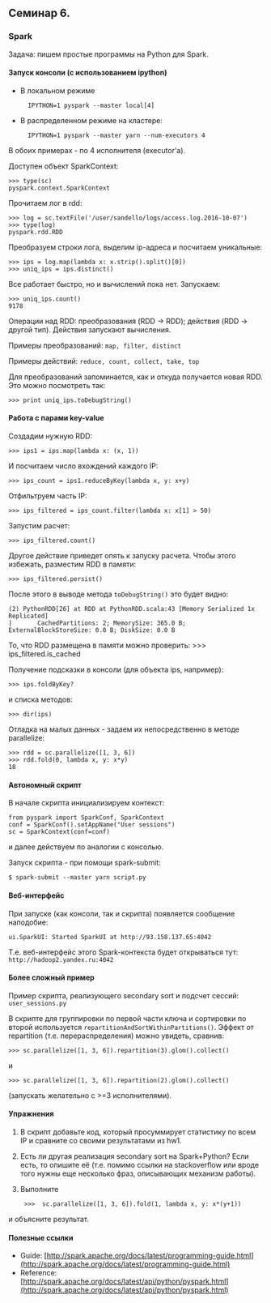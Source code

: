 ## Семинар 6.
### Spark

Задача: пишем простые программы на Python для Spark.

#### Запуск консоли (с использованием ipython)

- В локальном режиме

        IPYTHON=1 pyspark --master local[4]
- В распределенном режиме на кластере:

        IPYTHON=1 pyspark --master yarn --num-executors 4

В обоих примерах - по 4 исполнителя (executor’а).

Доступен объект SparkContext:

    >>> type(sc)
    pyspark.context.SparkContext

Прочитаем лог в rdd:

    >>> log = sc.textFile('/user/sandello/logs/access.log.2016-10-07')
    >>> type(log)
    pyspark.rdd.RDD

Преобразуем строки лога, выделим ip-адреса и посчитаем уникальные:

    >>> ips = log.map(lambda x: x.strip().split()[0])
    >>> uniq_ips = ips.distinсt()

Все работает быстро, но и вычислений пока нет. Запускаем:

    >>> uniq_ips.count()
    9178

Операции над RDD: преобразования (RDD -> RDD); действия (RDD -> другой тип). Действия запускают вычисления.

Примеры преобразований: `map, filter, distinct`

Примеры действий: `reduce, count, collect, take, top`

Для преобразований запоминается, как и откуда получается новая RDD. Это можно посмотреть так:

    >>> print uniq_ips.toDebugString()

#### Работа с парами key-value
Создадим нужную RDD:

    >>> ips1 = ips.map(lambda x: (x, 1))
И посчитаем число вхождений каждого IP:

    >>> ips_count = ips1.reduceByKey(lambda x, y: x+y)
Отфильтруем часть IP:

    >>> ips_filtered = ips_count.filter(lambda x: x[1] > 50)

Запустим расчет:

    >>> ips_filtered.count()

Другое действие приведет опять к запуску расчета. Чтобы этого избежать, разместим RDD в памяти:

    >>> ips_filtered.persist()
После этого в выводе метода `toDebugString()` это будет видно:

    (2) PythonRDD[26] at RDD at PythonRDD.scala:43 [Memory Serialized 1x Replicated]
    |       CachedPartitions: 2; MemorySize: 365.0 B; ExternalBlockStoreSize: 0.0 B; DiskSize: 0.0 B

То, что RDD размещена в памяти можно проверить:
    >>> ips_filtered.is_cached

Получение подсказки в консоли (для объекта ips, например):

    >>> ips.foldByKey?
и списка методов:

    >>> dir(ips)

Отладка на малых данных - задаем их непосредственно в методе parallelize:

    >>> rdd = sc.parallelize([1, 3, 6])
    >>> rdd.fold(0, lambda x, y: x*y)
    18

#### Автономный скрипт
В начале скрипта инициализируем контекст:

    from pyspark import SparkConf, SparkContext
    conf = SparkConf().setAppName("User sessions")
    sc = SparkContext(conf=conf)
и далее действуем по аналогии с консолью.

Запуск скрипта - при помощи spark-submit:

    $ spark-submit --master yarn script.py

#### Веб-интерфейс
При запуске (как консоли, так и скрипта) появляется сообщение наподобие:

    ui.SparkUI: Started SparkUI at http://93.158.137.65:4042
Т.е. веб-интерфейс этого Spark-контекста будет открываться тут: `http://hadoop2.yandex.ru:4042`

#### Более сложный пример
Пример скрипта, реализующего secondary sort и подсчет сессий: `user_sessions.py`

В скрипте для группировки по первой части ключа и сортировки по второй используется `repartitionAndSortWithinPartitions()`. Эффект от repartition (т.е. перераспределения) можно увидеть, сравнив:

    >>> sc.parallelize([1, 3, 6]).repartition(3).glom().collect()
и

    >>> sc.parallelize([1, 3, 6]).repartition(2).glom().collect()
(запускать желательно с >=3 исполнителями).

#### Упражнения
1. В скрипт добавьте код, который просуммирует статистику по всем IP и сравните со своими результатами из hw1.

2. Есть ли другая реализация secondary sort на Spark+Python? Если есть, то опишите её (т.е. помимо ссылки на stackoverflow или вроде того нужны еще несколько фраз, описывающих механизм работы).

3. Выполните

        >>>  sc.parallelize([1, 3, 6]).fold(1, lambda x, y: x*(y+1))
и объясните результат.

#### Полезные ссылки
- Guide: [http://spark.apache.org/docs/latest/programming-guide.html](http://spark.apache.org/docs/latest/programming-guide.html)
- Reference: [http://spark.apache.org/docs/latest/api/python/pyspark.html](http://spark.apache.org/docs/latest/api/python/pyspark.html)


